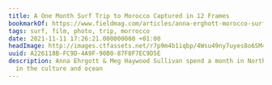 ```yaml
---
title: A One Month Surf Trip to Morocco Captured in 12 Frames
bookmarkOf: https://www.fieldmag.com/articles/anna-erghott-morocco-surf-35mm?mc_cid=83c0f45d91&mc_eid=561e2e9468
tags: surf, film, photo, trip, morrocco
date: 2021-11-11 17:26:21.000000000 +01:00
headImage: http://images.ctfassets.net/r7p9m4b1iqbp/4Wsu49ny7uyes8o6SM4k2i/3deeb7ddd38b5d137aca5f3f763ded77/Anna-Ehrgott-Morocco-Surf-15.jpg?w=1000
uuid: A226118B-FC9D-4A9F-90B0-87F8F7EC9D5E
description: Anna Ehrgott & Meg Haywood Sullivan spend a month in North Africa marinating
  in the culture and ocean
---
```


